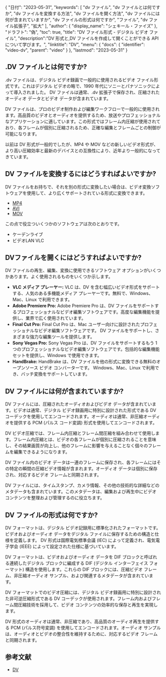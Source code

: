 {
"日付": "2023-05-31",
  "keywords": [
"dv ファイル",
"dv ファイルとは何ですか",
"dv ファイルを変換する方法",
"dv ファイルを開く方法",
"dv ファイルには何が含まれていますか",
"dv ファイルの形式は何ですか",
"ファイル",
"dv ファイル拡張子",
"拡大"
],
  "author": {
"display_name": "シェキール・ファイズ"
},
"ドラフト": "偽",
"toc": true,
"title": "DV ファイル形式 - デジタル ビデオ ファイル",
  "description":"DV 形式と,DV ファイルを作成して開くことができる API について学びます。",
"linktitle": "DV",
  "menu": {
    "docs": {
      "identifier": "video-dv",
"parent": "video"
}
},
"lastmod": "2023-05-31"
}

## .DV ファイルとは何ですか?

.dv ファイルは、デジタル ビデオ録画で一般的に使用されるビデオ ファイル形式です。これはデジタル ビデオの略で、1990 年代にソニーとパナソニックによって導入されました。 DV ファイルは通常、.dv 拡張子で保存され、圧縮されたオーディオ データとビデオ データが含まれています。

DV ファイルは、プロのビデオ制作および編集ワークフローで一般的に使用されます。高品質のビデオとオーディオを提供するため、放送やプロフェッショナルなアプリケーションに適しています。この形式ではフレーム内圧縮が使用されており、各フレームが個別に圧縮されるため、正確な編集とフレームごとの制御が可能になります。

以前は DV 形式が一般的でしたが、MP4 や MOV などの新しいビデオ形式が、より高い圧縮効率と最新のデバイスとの互換性により、近年より一般的になってきています。

## DV ファイルを変換するにはどうすればよいですか?

DV ファイルをお持ちで、それを別の形式に変換したい場合は、ビデオ変換ソフトウェアを使用して、より広くサポートされている形式に変換できます。

- [MP4](/ja/video/mp4/)
- [AVI](/ja/video/avi/)
- [MOV](/ja/video/mov/)

この点で役立ついくつかのソフトウェアは次のとおりです。

- ケーデンライブ
- ビデオLAN VLC

## DVファイルを開くにはどうすればよいですか?

DV ファイルの再生、編集、変換に使用できるソフトウェア オプションがいくつかあります。よく使用されるものをいくつか示します。

- **VLC メディア プレーヤー:** VLC は、DV を含む幅広いビデオ形式をサポートする、人気のある多機能メディア プレーヤーです。無料で、Windows、Mac、Linux で利用できます。
- **Adobe Premiere Pro:** Adobe Premiere Pro は、DV ファイルをサポートするプロフェッショナルなビデオ編集ソフトウェアです。高度な編集機能を提供し、業界で広く使用されています。
- **Final Cut Pro:** Final Cut Pro は、Mac ユーザー向けに設計されたプロフェッショナルなビデオ編集ソフトウェアです。 DV ファイルをサポートし、さまざまな強力な編集ツールを提供します。
- **Sony Vegas Pro:** Sony Vegas Pro は、DV ファイルをサポートするもう 1 つのプロフェッショナルなビデオ編集ソフトウェアです。包括的な編集機能セットを提供し、Windows で使用できます。
- **HandBrake:** HandBrake は、DV ファイルを他の形式に変換できる無料のオープンソース ビデオ コンバーターです。 Windows、Mac、Linux で利用でき、バッチ変換をサポートしています。

## DV ファイルには何が含まれていますか?

DV ファイルには、圧縮されたオーディオおよびビデオ データが含まれています。ビデオは通常、デジタル ビデオ録画用に特別に設計された形式である DV コーデックを使用してエンコードされます。オーディオは通常、非圧縮オーディオを提供する PCM (パルス コード変調) 形式を使用してエンコードされます。

DV ビデオ圧縮では、フレーム内圧縮とフレーム間圧縮を組み合わせて使用します。フレーム内圧縮とは、ビデオの各フレームが個別に圧縮されることを意味し、その結果画質が向上し、他のフレームに影響を与えることなく個々のフレームを編集できるようになります。

DV ファイル内のビデオ データは一連のフレームに保存され、各フレームにはその特定の瞬間の圧縮ビデオ情報が含まれます。オーディオ データは個別に保存され、対応するビデオ フレームと同期されます。

DV ファイルには、タイムスタンプ、カメラ情報、その他の技術的な詳細などのメタデータも含まれています。このメタデータは、編集および再生中にビデオ コンテンツを整理および管理するのに役立ちます。

## DV ファイルの形式は何ですか?

DV フォーマットは、デジタル ビデオ記録用に標準化されたフォーマットです。ビデオおよびオーディオ データをデジタル ファイルに保存するための構造と仕様を定義します。 DV 形式は国際電気標準会議 (IEC) によって定義され、電気電子学会 (IEEE) によって設定された仕様に基づいています。

DV フォーマットは、ビデオおよびオーディオ データを DIF ブロックと呼ばれる連続したデジタル ブロックに編成する DIF (デジタル インターフェイス フォーマット) 構造を使用します。これらの DIF ブロックには、圧縮ビデオ フレーム、非圧縮オーディオ サンプル、および関連するメタデータが含まれています。

DV フォーマットでのビデオ圧縮には、デジタル ビデオ録画用に特別に設計された非可逆圧縮形式である DV コーデックが使用されます。フレーム内およびフレーム間圧縮技術を採用して、ビデオ コンテンツの効率的な保存と再生を実現します。

DV 形式のオーディオは通常、非圧縮であり、高品質のオーディオ再生を提供する PCM (パルス符号変調) を使用してエンコードされます。オーディオ サンプルは、オーディオとビデオの整合性を維持するために、対応するビデオ フレームと同期されます。

## 参考文献
* [DV](https://en.wikipedia.org/wiki/DV)

